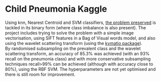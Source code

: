 # Child Pneumonia Kaggle
Using knn, Nearest Centroid and SVM classifiers, [the problem preserved](https://www.kaggle.com/andrewmvd/pediatric-pneumonia-chest-xray) is tackled in its binary form (where class imbalance is also present). The project includes trying to solve the problem with a simple image vectorisation, using SIFT features in a Bag of Visual words model, and also using the wavelet scattering transform (using the [kymatio package](https://github.com/kymatio/kymatio)).\
By randomised subsampling on the prevalent class and the wavelet scattering transform, an accuracy of 85.3% was achieved (with an 93% recall on the pneumonia class) and with more conservative subsampling techniques recall>99% can be achieved (although with accuracy close to 80%), using the RBF SVM. The hyperparameters are not yet optimised and there is still room for improvement.
